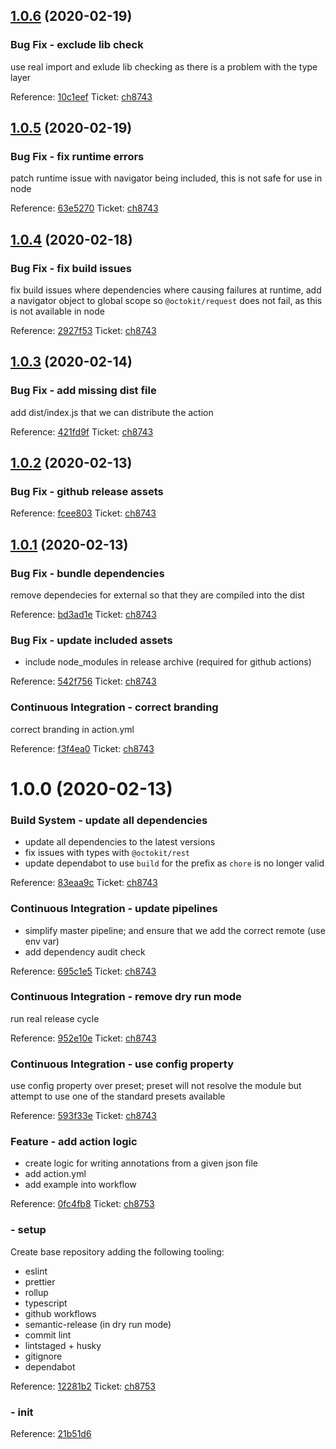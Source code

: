 ## [1.0.6](https://github.com/Attest/annotations-action/compare/v1.0.5...v1.0.6) (2020-02-19)

### Bug Fix - exclude lib check

use real import and exlude lib checking as there is a problem with the type layer

Reference: [10c1eef](https://github.com/Attest/annotations-action/commit/10c1eef)
Ticket: [ch8743](https://app.clubhouse.io/attest/story/8743)

## [1.0.5](https://github.com/Attest/annotations-action/compare/v1.0.4...v1.0.5) (2020-02-19)

### Bug Fix - fix runtime errors

patch runtime issue with navigator being included, this is not safe for use in node

Reference: [63e5270](https://github.com/Attest/annotations-action/commit/63e5270)
Ticket: [ch8743](https://app.clubhouse.io/attest/story/8743)

## [1.0.4](https://github.com/Attest/annotations-action/compare/v1.0.3...v1.0.4) (2020-02-18)

### Bug Fix - fix build issues

fix build issues where dependencies where causing failures at runtime,
add a navigator object to global scope so `@octokit/request` does not
fail, as this is not available in node

Reference: [2927f53](https://github.com/Attest/annotations-action/commit/2927f53)
Ticket: [ch8743](https://app.clubhouse.io/attest/story/8743)

## [1.0.3](https://github.com/Attest/annotations-action/compare/v1.0.2...v1.0.3) (2020-02-14)

### Bug Fix - add missing dist file

add dist/index.js that we can distribute the action

Reference: [421fd9f](https://github.com/Attest/annotations-action/commit/421fd9f)
Ticket: [ch8743](https://app.clubhouse.io/attest/story/8743)

## [1.0.2](https://github.com/Attest/annotations-action/compare/v1.0.1...v1.0.2) (2020-02-13)

### Bug Fix - github release assets
Reference: [fcee803](https://github.com/Attest/annotations-action/commit/fcee803)
Ticket: [ch8743](https://app.clubhouse.io/attest/story/8743)

## [1.0.1](https://github.com/Attest/annotations-action/compare/v1.0.0...v1.0.1) (2020-02-13)

### Bug Fix - bundle dependencies

remove dependecies for external so that they are compiled into the dist

Reference: [bd3ad1e](https://github.com/Attest/annotations-action/commit/bd3ad1e)
Ticket: [ch8743](https://app.clubhouse.io/attest/story/8743)

### Bug Fix - update included assets

- include node_modules in release archive (required for github actions)

Reference: [542f756](https://github.com/Attest/annotations-action/commit/542f756)
Ticket: [ch8743](https://app.clubhouse.io/attest/story/8743)


### Continuous Integration - correct branding

correct branding in action.yml

Reference: [f3f4ea0](https://github.com/Attest/annotations-action/commit/f3f4ea0)
Ticket: [ch8743](https://app.clubhouse.io/attest/story/8743)

# 1.0.0 (2020-02-13)

### Build System - update all dependencies

- update all dependencies to the latest versions
- fix issues with types with `@octokit/rest`
- update dependabot to use `build` for the prefix as `chore` is no
longer valid

Reference: [83eaa9c](https://github.com/Attest/annotations-action/commit/83eaa9c)
Ticket: [ch8743](https://app.clubhouse.io/attest/story/8743)


### Continuous Integration - update pipelines

- simplify master pipeline; and ensure that we add the correct remote (use
env var)
- add dependency audit check

Reference: [695c1e5](https://github.com/Attest/annotations-action/commit/695c1e5)
Ticket: [ch8743](https://app.clubhouse.io/attest/story/8743)

### Continuous Integration - remove dry run mode

run real release cycle

Reference: [952e10e](https://github.com/Attest/annotations-action/commit/952e10e)
Ticket: [ch8743](https://app.clubhouse.io/attest/story/8743)

### Continuous Integration - use config property

use config property over preset; preset will not resolve the module but attempt to use one of the standard presets available

Reference: [593f33e](https://github.com/Attest/annotations-action/commit/593f33e)
Ticket: [ch8743](https://app.clubhouse.io/attest/story/8743)


### Feature - add action logic

- create logic for writing annotations from a given json file
- add action.yml
- add example into workflow

Reference: [0fc4fb8](https://github.com/Attest/annotations-action/commit/0fc4fb8)
Ticket: [ch8753](https://app.clubhouse.io/attest/story/8753)


###  - setup

Create base repository adding the following tooling:

- eslint
- prettier
- rollup
- typescript
- github workflows
- semantic-release (in dry run mode)
- commit lint
- lintstaged + husky
- gitignore
- dependabot

Reference: [12281b2](https://github.com/Attest/annotations-action/commit/12281b2)
Ticket: [ch8753](https://app.clubhouse.io/attest/story/8753)

###  - init
Reference: [21b51d6](https://github.com/Attest/annotations-action/commit/21b51d6)

